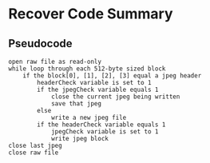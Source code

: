 # Recover Code Summary

## Pseudocode

	open raw file as read-only
	while loop through each 512-byte sized block
		if the block[0], [1], [2], [3] equal a jpeg header
			headerCheck variable is set to 1
			if the jpegCheck variable equals 1
				close the current jpeg being written
				save that jpeg
			else
				write a new jpeg file
			if the headerCheck variable equals 1
				jpegCheck variable is set to 1
				write jpeg block
	close last jpeg
	close raw file